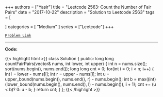
+++
authors = ["Yasir"]
title = "Leetcode 2563: Count the Number of Fair Pairs"
date = "2017-10-22"
description = "Solution to Leetcode 2563"
tags = [
    
]
categories = [
    "Medium"
]
series = ["Leetcode"]
+++



[`Problem Link`](https://leetcode.com/problems/count-the-number-of-fair-pairs/description/)

---

**Code:**

{{< highlight html >}}
class Solution {
public:
    long long countFairPairs(vector<int>& nums, int lower, int upper) {
        int n = nums.size();
        sort(nums.begin(), nums.end());
        long long cnt = 0;
        for(int i = 0; i < n; i++) {
            int l = lower - nums[i];
            int r = upper - nums[i];
            int u = upper_bound(nums.begin(), nums.end(), r) - nums.begin();
            int b = max((int)(lower_bound(nums.begin(), nums.end(), l) - nums.begin()), i + 1);
            cnt +=  (u < b)? 0: u - b;
        }
        return cnt;
    }
};
{{< /highlight >}}

